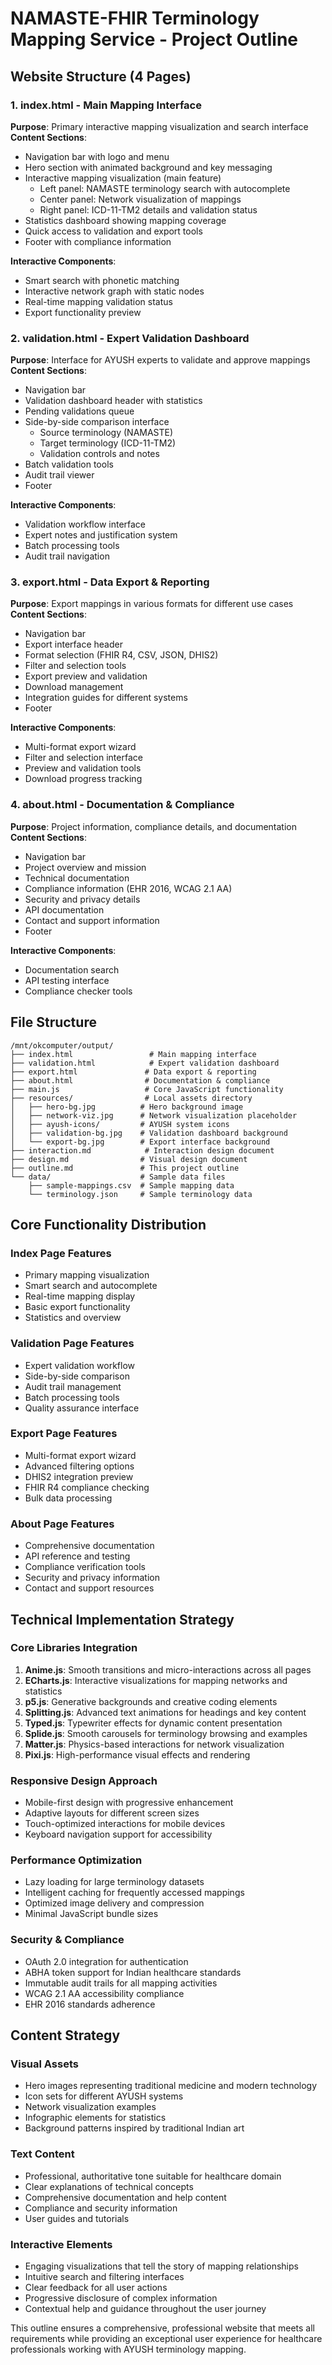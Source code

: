 # NAMASTE-FHIR Terminology Mapping Service - Project Outline

## Website Structure (4 Pages)

### 1. index.html - Main Mapping Interface
**Purpose**: Primary interactive mapping visualization and search interface
**Content Sections**:
- Navigation bar with logo and menu
- Hero section with animated background and key messaging
- Interactive mapping visualization (main feature)
  - Left panel: NAMASTE terminology search with autocomplete
  - Center panel: Network visualization of mappings
  - Right panel: ICD-11-TM2 details and validation status
- Statistics dashboard showing mapping coverage
- Quick access to validation and export tools
- Footer with compliance information

**Interactive Components**:
- Smart search with phonetic matching
- Interactive network graph with static nodes
- Real-time mapping validation status
- Export functionality preview

### 2. validation.html - Expert Validation Dashboard
**Purpose**: Interface for AYUSH experts to validate and approve mappings
**Content Sections**:
- Navigation bar
- Validation dashboard header with statistics
- Pending validations queue
- Side-by-side comparison interface
  - Source terminology (NAMASTE)
  - Target terminology (ICD-11-TM2)
  - Validation controls and notes
- Batch validation tools
- Audit trail viewer
- Footer

**Interactive Components**:
- Validation workflow interface
- Expert notes and justification system
- Batch processing tools
- Audit trail navigation

### 3. export.html - Data Export & Reporting
**Purpose**: Export mappings in various formats for different use cases
**Content Sections**:
- Navigation bar
- Export interface header
- Format selection (FHIR R4, CSV, JSON, DHIS2)
- Filter and selection tools
- Export preview and validation
- Download management
- Integration guides for different systems
- Footer

**Interactive Components**:
- Multi-format export wizard
- Filter and selection interface
- Preview and validation tools
- Download progress tracking

### 4. about.html - Documentation & Compliance
**Purpose**: Project information, compliance details, and documentation
**Content Sections**:
- Navigation bar
- Project overview and mission
- Technical documentation
- Compliance information (EHR 2016, WCAG 2.1 AA)
- Security and privacy details
- API documentation
- Contact and support information
- Footer

**Interactive Components**:
- Documentation search
- API testing interface
- Compliance checker tools

## File Structure

```
/mnt/okcomputer/output/
├── index.html                 # Main mapping interface
├── validation.html            # Expert validation dashboard  
├── export.html               # Data export & reporting
├── about.html                # Documentation & compliance
├── main.js                   # Core JavaScript functionality
├── resources/                # Local assets directory
│   ├── hero-bg.jpg          # Hero background image
│   ├── network-viz.jpg      # Network visualization placeholder
│   ├── ayush-icons/         # AYUSH system icons
│   ├── validation-bg.jpg    # Validation dashboard background
│   └── export-bg.jpg        # Export interface background
├── interaction.md            # Interaction design document
├── design.md                # Visual design document
├── outline.md               # This project outline
└── data/                    # Sample data files
    ├── sample-mappings.csv  # Sample mapping data
    └── terminology.json     # Sample terminology data
```

## Core Functionality Distribution

### Index Page Features
- Primary mapping visualization
- Smart search and autocomplete
- Real-time mapping display
- Basic export functionality
- Statistics and overview

### Validation Page Features
- Expert validation workflow
- Side-by-side comparison
- Audit trail management
- Batch processing tools
- Quality assurance interface

### Export Page Features
- Multi-format export wizard
- Advanced filtering options
- DHIS2 integration preview
- FHIR R4 compliance checking
- Bulk data processing

### About Page Features
- Comprehensive documentation
- API reference and testing
- Compliance verification tools
- Security and privacy information
- Contact and support resources

## Technical Implementation Strategy

### Core Libraries Integration
1. **Anime.js**: Smooth transitions and micro-interactions across all pages
2. **ECharts.js**: Interactive visualizations for mapping networks and statistics
3. **p5.js**: Generative backgrounds and creative coding elements
4. **Splitting.js**: Advanced text animations for headings and key content
5. **Typed.js**: Typewriter effects for dynamic content presentation
6. **Splide.js**: Smooth carousels for terminology browsing and examples
7. **Matter.js**: Physics-based interactions for network visualization
8. **Pixi.js**: High-performance visual effects and rendering

### Responsive Design Approach
- Mobile-first design with progressive enhancement
- Adaptive layouts for different screen sizes
- Touch-optimized interactions for mobile devices
- Keyboard navigation support for accessibility

### Performance Optimization
- Lazy loading for large terminology datasets
- Intelligent caching for frequently accessed mappings
- Optimized image delivery and compression
- Minimal JavaScript bundle sizes

### Security & Compliance
- OAuth 2.0 integration for authentication
- ABHA token support for Indian healthcare standards
- Immutable audit trails for all mapping activities
- WCAG 2.1 AA accessibility compliance
- EHR 2016 standards adherence

## Content Strategy

### Visual Assets
- Hero images representing traditional medicine and modern technology
- Icon sets for different AYUSH systems
- Network visualization examples
- Infographic elements for statistics
- Background patterns inspired by traditional Indian art

### Text Content
- Professional, authoritative tone suitable for healthcare domain
- Clear explanations of technical concepts
- Comprehensive documentation and help content
- Compliance and security information
- User guides and tutorials

### Interactive Elements
- Engaging visualizations that tell the story of mapping relationships
- Intuitive search and filtering interfaces
- Clear feedback for all user actions
- Progressive disclosure of complex information
- Contextual help and guidance throughout the user journey

This outline ensures a comprehensive, professional website that meets all requirements while providing an exceptional user experience for healthcare professionals working with AYUSH terminology mapping.